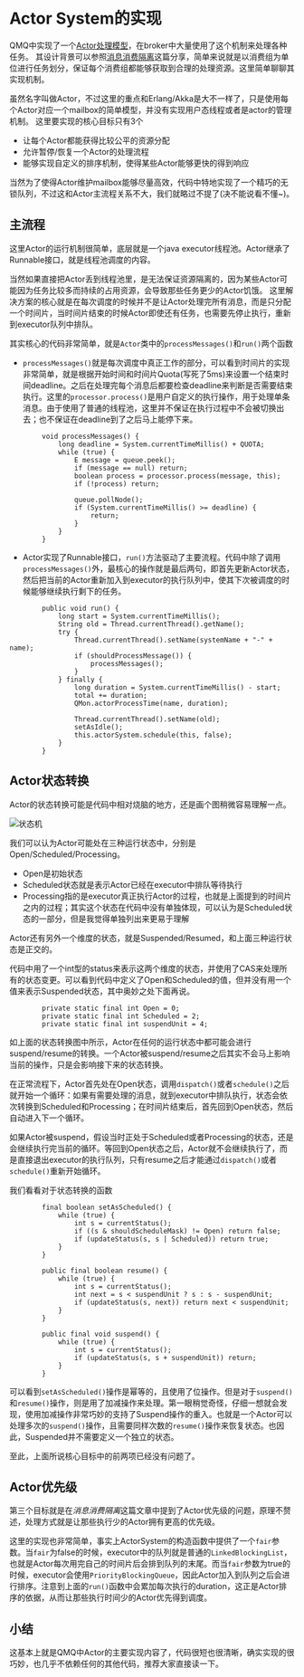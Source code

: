 # Actor System的实现

QMQ中实现了一个[Actor处理模型](https://github.com/qunarcorp/qmq/blob/master/qmq-server-common/src/main/java/qunar/tc/qmq/concurrent/ActorSystem.java)，在broker中大量使用了这个机制来处理各种任务。
其设计背景可以参照[消息消费隔离](https://github.com/fankaidev/qmq/blob/master/docs/cn/actor.md)这篇分享，简单来说就是以消费组为单位进行任务划分，保证每个消费组都能够获取到合理的处理资源。这里简单聊聊其实现机制。

虽然名字叫做Actor，不过这里的重点和Erlang/Akka是大不一样了，只是使用每个Actor对应一个mailbox的简单模型，并没有实现用户态线程或者是actor的管理机制。
这里要实现的核心目标只有3个
- 让每个Actor都能获得比较公平的资源分配
- 允许暂停/恢复一个Actor的处理流程
- 能够实现自定义的排序机制，使得某些Actor能够更快的得到响应

当然为了使得Actor维护mailbox能够尽量高效，代码中特地实现了一个精巧的无锁队列，不过这和Actor主流程关系不大，我们就略过不提了(决不能说看不懂~)。

## 主流程
这里Actor的运行机制很简单，底层就是一个java executor线程池。Actor继承了Runnable接口，就是线程池调度的内容。

当然如果直接把Actor丢到线程池里，是无法保证资源隔离的，因为某些Actor可能因为任务比较多而持续的占用资源，会导致那些任务更少的Actor饥饿。
这里解决方案的核心就是在每次调度的时候并不是让Actor处理完所有消息，而是只分配一个时间片，当时间片结束的时候Actor即使还有任务，也需要先停止执行，重新到executor队列中排队。

其实核心的代码非常简单，就是`Actor`类中的`processMessages()`和`run()`两个函数

* `processMessages()`就是每次调度中真正工作的部分，可以看到时间片的实现非常简单，就是根据开始时间和时间片Quota(写死了5ms)来设置一个结束时间deadline。之后在处理完每个消息后都要检查deadline来判断是否需要结束执行。这里的`processor.process()`是用户自定义的执行操作，用于处理单条消息。由于使用了普通的线程池，这里并不保证在执行过程中不会被切换出去；也不保证在deadline到了之后马上能停下来。

```
        void processMessages() {
            long deadline = System.currentTimeMillis() + QUOTA;
            while (true) {
                E message = queue.peek();
                if (message == null) return;
                boolean process = processor.process(message, this);
                if (!process) return;

                queue.pollNode();
                if (System.currentTimeMillis() >= deadline) {
                    return;
                }
            }
        }
```

* Actor实现了Runnable接口，`run()`方法驱动了主要流程。代码中除了调用`processMessages()`外，最核心的操作就是最后两句，即首先更新Actor状态，然后把当前的Actor重新加入到executor的执行队列中，使其下次被调度的时候能够继续执行剩下的任务。
```
        public void run() {
            long start = System.currentTimeMillis();
            String old = Thread.currentThread().getName();
            try {
                Thread.currentThread().setName(systemName + "-" + name);
                if (shouldProcessMessage()) {
                    processMessages();
                }
            } finally {
                long duration = System.currentTimeMillis() - start;
                total += duration;
                QMon.actorProcessTime(name, duration);

                Thread.currentThread().setName(old);
                setAsIdle();
                this.actorSystem.schedule(this, false);
            }
        }
```

## Actor状态转换

Actor的状态转换可能是代码中相对烧脑的地方，还是画个图稍微容易理解一点。

![状态机](actor_status.png)

我们可以认为Actor可能处在三种运行状态中，分别是Open/Scheduled/Processing。
* Open是初始状态
* Scheduled状态就是表示Actor已经在executor中排队等待执行
* Processing指的是executor真正执行Actor的过程，也就是上面提到的时间片之内的过程；其实这个状态在代码中没有单独体现，可以认为是Scheduled状态的一部分，但是我觉得单独列出来更易于理解

Actor还有另外一个维度的状态，就是Suspended/Resumed，和上面三种运行状态是正交的。

代码中用了一个int型的status来表示这两个维度的状态，并使用了CAS来处理所有的状态变更。可以看到代码中定义了Open和Scheduled的值，但并没有用一个值来表示Suspended状态，其中奥妙之处下面再说。

```
        private static final int Open = 0;
        private static final int Scheduled = 2;
        private static final int suspendUnit = 4;
```

如上面的状态转换图中所示，Actor在任何的运行状态中都可能会进行suspend/resume的转换。一个Actor被suspend/resume之后其实不会马上影响当前的操作，只是会影响接下来的状态转换。

在正常流程下，Actor首先处在Open状态，调用`dispatch()`或者`schedule()`之后就开始一个循环：如果有需要处理的消息，就到executor中排队执行，状态会依次转换到Scheduled和Processing；在时间片结束后，首先回到Open状态，然后自动进入下一个循环。

如果Actor被suspend，假设当时正处于Scheduled或者Processing的状态，还是会继续执行完当前的循环。等回到Open状态之后，Actor就不会继续执行了，而是直接退出executor的执行队列，只有resume之后才能通过`dispatch()`或者`schedule()`重新开始循环。

我们看看对于状态转换的函数
```
        final boolean setAsScheduled() {
            while (true) {
                int s = currentStatus();
                if ((s & shouldScheduleMask) != Open) return false;
                if (updateStatus(s, s | Scheduled)) return true;
            }
        }
        
        public final boolean resume() {
            while (true) {
                int s = currentStatus();
                int next = s < suspendUnit ? s : s - suspendUnit;
                if (updateStatus(s, next)) return next < suspendUnit;
            }
        }

        public final void suspend() {
            while (true) {
                int s = currentStatus();
                if (updateStatus(s, s + suspendUnit)) return;
            }
        }
```
可以看到`setAsScheduled()`操作是幂等的，且使用了位操作。但是对于`suspend()`和`resume()`操作，则是用了加减操作来处理。第一眼稍觉奇怪，仔细一想就会发现，使用加减操作非常巧妙的支持了Suspend操作的重入。也就是一个Actor可以处理多次的`suspend()`操作，且需要同样次数的`resume()`操作来恢复状态。也因此，Suspended并不需要定义一个独立的状态。

至此，上面所说核心目标中的前两项已经没有问题了。

## Actor优先级

第三个目标就是在*消息消费隔离*这篇文章中提到了Actor优先级的问题，原理不赘述，处理方式就是让那些执行少的Actor拥有更高的优先级。

这里的实现也非常简单，事实上ActorSystem的构造函数中提供了一个`fair`参数。当`fair`为false的时候，executor中的队列就是普通的`LinkedBlockingList`，也就是Actor每次用完自己的时间片后会排到队列的末尾。而当`fair`参数为true的时候，executor会使用`PriorityBlockingQueue`，因此Actor加入到队列之后会进行排序。注意到上面的`run()`函数中会累加每次执行的duration，这正是Actor排序的依据，从而让那些执行时间少的Actor优先得到调度。

## 小结
这基本上就是QMQ中Actor的主要实现内容了，代码很短也很清晰，确实实现的很巧妙，也几乎不依赖任何的其他代码，推荐大家直接读一下。